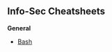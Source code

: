 ## Info-Sec Cheatsheets

**General** 

 - [Bash](https://github.com/LunaM00n/LOL-Sec-Collection/blob/master/Cheatsheets/General/bash.md)

